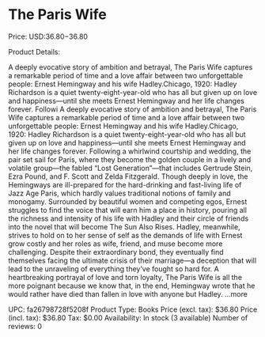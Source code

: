 # The Paris Wife

Price: USD:$36.80-$36.80

Product Details:

A deeply evocative story of ambition and betrayal, The Paris Wife captures a remarkable period of time and a love affair between two unforgettable people: Ernest Hemingway and his wife Hadley.Chicago, 1920: Hadley Richardson is a quiet twenty-eight-year-old who has all but given up on love and happiness—until she meets Ernest Hemingway and her life changes forever. Followi A deeply evocative story of ambition and betrayal, The Paris Wife captures a remarkable period of time and a love affair between two unforgettable people: Ernest Hemingway and his wife Hadley.Chicago, 1920: Hadley Richardson is a quiet twenty-eight-year-old who has all but given up on love and happiness—until she meets Ernest Hemingway and her life changes forever. Following a whirlwind courtship and wedding, the pair set sail for Paris, where they become the golden couple in a lively and volatile group—the fabled “Lost Generation”—that includes Gertrude Stein, Ezra Pound, and F. Scott and Zelda Fitzgerald. Though deeply in love, the Hemingways are ill-prepared for the hard-drinking and fast-living life of Jazz Age Paris, which hardly values traditional notions of family and monogamy. Surrounded by beautiful women and competing egos, Ernest struggles to find the voice that will earn him a place in history, pouring all the richness and intensity of his life with Hadley and their circle of friends into the novel that will become The Sun Also Rises. Hadley, meanwhile, strives to hold on to her sense of self as the demands of life with Ernest grow costly and her roles as wife, friend, and muse become more challenging. Despite their extraordinary bond, they eventually find themselves facing the ultimate crisis of their marriage—a deception that will lead to the unraveling of everything they’ve fought so hard for. A heartbreaking portrayal of love and torn loyalty, The Paris Wife is all the more poignant because we know that, in the end, Hemingway wrote that he would rather have died than fallen in love with anyone but Hadley. ...more

UPC: fa26798728f5208f
Product Type: Books
Price (excl. tax): $36.80
Price (incl. tax): $36.80
Tax: $0.00
Availability: In stock (3 available)
Number of reviews: 0